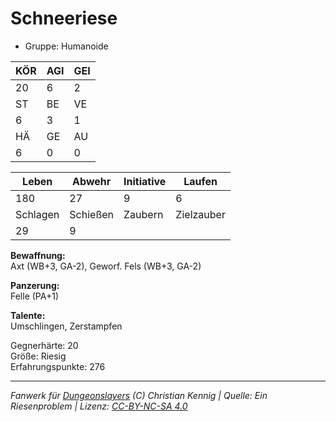 # Schneeriese  
- Gruppe: Humanoide  

| KÖR | AGI | GEI |  
| --- | --- | --- |  
| 20  | 6   | 2   |
| ST  | BE  | VE  |  
| 6   | 3   | 1   |
| HÄ  | GE  | AU  |  
| 6   | 0   | 0   |


| Leben    | Abwehr   | Initiative | Laufen     |
| -------- | -------- | ---------- | ---------- |
| 180      | 27       | 9          | 6          |
| Schlagen | Schießen | Zaubern    | Zielzauber |
| 29       | 9        |            |            |

**Bewaffnung:**  
Axt (WB+3, GA-2), Geworf. Fels (WB+3, GA-2)

**Panzerung:**  
Felle (PA+1)

**Talente:**  
Umschlingen, Zerstampfen

Gegnerhärte: 20  
Größe: Riesig  
Erfahrungspunkte: 276  



___
*Fanwerk für [Dungeonslayers](https://www.dungeonslayers.net/) (C) Christian Kennig | Quelle: Ein Riesenproblem | Lizenz: [CC-BY-NC-SA 4.0](https://creativecommons.org/licenses/by-nc-sa/4.0/deed.de)*
